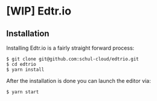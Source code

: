 # [WIP] Edtr.io

## Installation
Installing Edtr.io is a fairly straight forward process:

```shell
$ git clone git@github.com:schul-cloud/edtrio.git
$ cd edtrio
$ yarn install
```

After the installation is done you can launch the editor via:

```shell
$ yarn start
```
